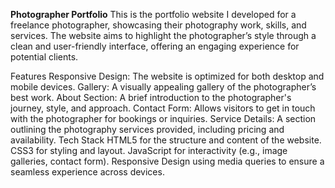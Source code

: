 **Photographer Portfolio**
This is the portfolio website I developed for a freelance photographer, showcasing their photography work, skills, and services. The website aims to highlight the photographer’s style through a clean and user-friendly interface, offering an engaging experience for potential clients.

Features
Responsive Design: The website is optimized for both desktop and mobile devices.
Gallery: A visually appealing gallery of the photographer’s best work.
About Section: A brief introduction to the photographer's journey, style, and approach.
Contact Form: Allows visitors to get in touch with the photographer for bookings or inquiries.
Service Details: A section outlining the photography services provided, including pricing and availability.
Tech Stack
HTML5 for the structure and content of the website.
CSS3 for styling and layout.
JavaScript for interactivity (e.g., image galleries, contact form).
Responsive Design using media queries to ensure a seamless experience across devices.
